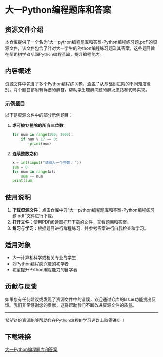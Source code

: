 # 大一Python编程题库和答案

## 资源文件介绍

本仓库提供了一个名为“大一python编程题库和答案-Python编程练习题.pdf”的资源文件，该文件包含了针对大一学生的Python编程练习题及其答案。这些题目旨在帮助初学者巩固Python编程基础，提升编程能力。

## 内容概述

资源文件中包含了多个Python编程练习题，涵盖了从基础到进阶的不同难度级别。每个题目都附有详细的解答，帮助学生理解问题的解决思路和代码实现。

### 示例题目

以下是资源文件中的部分示例题目：

1. **求可被17整除的所有三位数**
   ```python
   for num in range(100, 1000):
       if num % 17 == 0:
           print(num)
   ```

2. **连续整数之和**
   ```python
   x = int(input("请输入一个整数: "))
   sum = 0
   for num in range(x):
       sum += num
   print(sum)
   ```

## 使用说明

1. **下载资源文件**：点击仓库中的“大一python编程题库和答案-Python编程练习题.pdf”文件进行下载。
2. **打开文件**：使用PDF阅读器打开下载的文件，查看题目和答案。
3. **练习与学习**：根据题目进行编程练习，并参考答案进行自我检查和学习。

## 适用对象

- 大一计算机科学或相关专业的学生
- 对Python编程感兴趣的初学者
- 希望提升Python编程能力的自学者

## 贡献与反馈

如果您有任何建议或发现了资源文件中的错误，欢迎通过仓库的Issue功能提出反馈。我们非常感谢您的贡献，这将帮助我们不断改进资源文件的质量。

---

希望这份资源能够帮助您在Python编程的学习道路上取得进步！

## 下载链接

[大一Python编程题库和答案](https://pan.quark.cn/s/441038c73227)